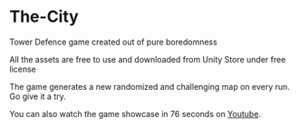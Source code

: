# The-City
Tower Defence game created out of pure boredomness

All the assets are free to use and downloaded from Unity Store under free license

The game generates a new randomized and challenging map on every run. Go give it a try.


You can also watch the game showcase in 76 seconds on [Youtube](https://youtu.be/SVghpT1uOcs).
